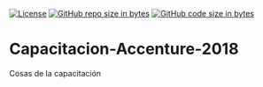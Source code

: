 [![License](https://img.shields.io/badge/licence-GPL--3.0-blue.svg)](https://raw.githubusercontent.com/luchist/Capacitacion-Accenture-2018/master/LICENSE)
[![GitHub repo size in bytes](https://img.shields.io/github/repo-size/badges/shields.svg)](https://github.com/luchist/Capacitacion-Accenture-2018)
[![GitHub code size in bytes](https://img.shields.io/github/languages/code-size/badges/shields.svg)](https://github.com/luchist/Capacitacion-Accenture-2018)






# Capacitacion-Accenture-2018
Cosas de la capacitación
